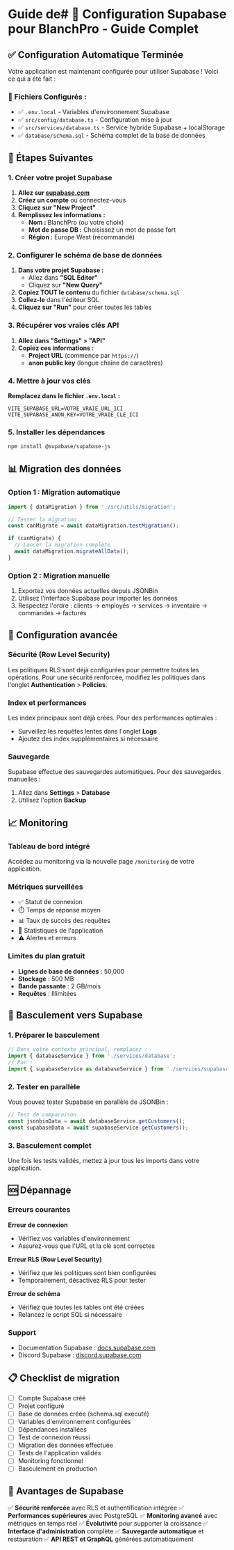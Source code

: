 # Guide de# 🚀 Configuration Supabase pour BlanchPro - Guide Complet

## ✅ Configuration Automatique Terminée

Votre application est maintenant configurée pour utiliser Supabase ! Voici ce qui a été fait :

### 📁 Fichiers Configurés :
- ✅ `.env.local` - Variables d'environnement Supabase
- ✅ `src/config/database.ts` - Configuration mise à jour
- ✅ `src/services/database.ts` - Service hybride Supabase + localStorage
- ✅ `database/schema.sql` - Schéma complet de la base de données

## 🎯 Étapes Suivantes

### 1. Créer votre projet Supabase
1. **Allez sur [supabase.com](https://supabase.com)**
2. **Créez un compte** ou connectez-vous
3. **Cliquez sur "New Project"**
4. **Remplissez les informations :**
   - **Nom :** BlanchPro (ou votre choix)
   - **Mot de passe DB :** Choisissez un mot de passe fort
   - **Région :** Europe West (recommandé)

### 2. Configurer le schéma de base de données
1. **Dans votre projet Supabase :**
   - Allez dans **"SQL Editor"**
   - Cliquez sur **"New Query"**
2. **Copiez TOUT le contenu** du fichier `database/schema.sql`
3. **Collez-le** dans l'éditeur SQL
4. **Cliquez sur "Run"** pour créer toutes les tables

### 3. Récupérer vos vraies clés API
1. **Allez dans "Settings" > "API"**
2. **Copiez ces informations :**
   - **Project URL** (commence par `https://`)
   - **anon public key** (longue chaîne de caractères)

### 4. Mettre à jour vos clés
**Remplacez dans le fichier `.env.local` :**
```env
VITE_SUPABASE_URL=VOTRE_VRAIE_URL_ICI
VITE_SUPABASE_ANON_KEY=VOTRE_VRAIE_CLE_ICI
```
### 5. Installer les dépendances
```bash
npm install @supabase/supabase-js
```

## 📊 Migration des données

### Option 1 : Migration automatique
```typescript
import { dataMigration } from './src/utils/migration';

// Tester la migration
const canMigrate = await dataMigration.testMigration();

if (canMigrate) {
  // Lancer la migration complète
  await dataMigration.migrateAllData();
}
```

### Option 2 : Migration manuelle
1. Exportez vos données actuelles depuis JSONBin
2. Utilisez l'interface Supabase pour importer les données
3. Respectez l'ordre : clients → employés → services → inventaire → commandes → factures

## 🔧 Configuration avancée

### Sécurité (Row Level Security)
Les politiques RLS sont déjà configurées pour permettre toutes les opérations.
Pour une sécurité renforcée, modifiez les politiques dans l'onglet **Authentication** > **Policies**.

### Index et performances
Les index principaux sont déjà créés. Pour des performances optimales :
- Surveillez les requêtes lentes dans l'onglet **Logs**
- Ajoutez des index supplémentaires si nécessaire

### Sauvegarde
Supabase effectue des sauvegardes automatiques. Pour des sauvegardes manuelles :
1. Allez dans **Settings** > **Database**
2. Utilisez l'option **Backup**

## 📈 Monitoring

### Tableau de bord intégré
Accédez au monitoring via la nouvelle page `/monitoring` de votre application.

### Métriques surveillées
- ✅ Statut de connexion
- ⏱️ Temps de réponse moyen
- 📊 Taux de succès des requêtes
- 🔢 Statistiques de l'application
- ⚠️ Alertes et erreurs

### Limites du plan gratuit
- **Lignes de base de données** : 50,000
- **Stockage** : 500 MB
- **Bande passante** : 2 GB/mois
- **Requêtes** : Illimitées

## 🔄 Basculement vers Supabase

### 1. Préparer le basculement
```typescript
// Dans votre contexte principal, remplacez :
import { databaseService } from './services/database';
// Par :
import { supabaseService as databaseService } from './services/supabaseService';
```

### 2. Tester en parallèle
Vous pouvez tester Supabase en parallèle de JSONBin :
```typescript
// Test de comparaison
const jsonbinData = await databaseService.getCustomers();
const supabaseData = await supabaseService.getCustomers();
```

### 3. Basculement complet
Une fois les tests validés, mettez à jour tous les imports dans votre application.

## 🆘 Dépannage

### Erreurs courantes

**Erreur de connexion**
- Vérifiez vos variables d'environnement
- Assurez-vous que l'URL et la clé sont correctes

**Erreur RLS (Row Level Security)**
- Vérifiez que les politiques sont bien configurées
- Temporairement, désactivez RLS pour tester

**Erreur de schéma**
- Vérifiez que toutes les tables ont été créées
- Relancez le script SQL si nécessaire

### Support
- Documentation Supabase : [docs.supabase.com](https://docs.supabase.com)
- Discord Supabase : [discord.supabase.com](https://discord.supabase.com)

## 📋 Checklist de migration

- [ ] Compte Supabase créé
- [ ] Projet configuré
- [ ] Base de données créée (schema.sql exécuté)
- [ ] Variables d'environnement configurées
- [ ] Dépendances installées
- [ ] Test de connexion réussi
- [ ] Migration des données effectuée
- [ ] Tests de l'application validés
- [ ] Monitoring fonctionnel
- [ ] Basculement en production

## 🎯 Avantages de Supabase

✅ **Sécurité renforcée** avec RLS et authentification intégrée
✅ **Performances supérieures** avec PostgreSQL
✅ **Monitoring avancé** avec métriques en temps réel
✅ **Évolutivité** pour supporter la croissance
✅ **Interface d'administration** complète
✅ **Sauvegarde automatique** et restauration
✅ **API REST et GraphQL** générées automatiquement
